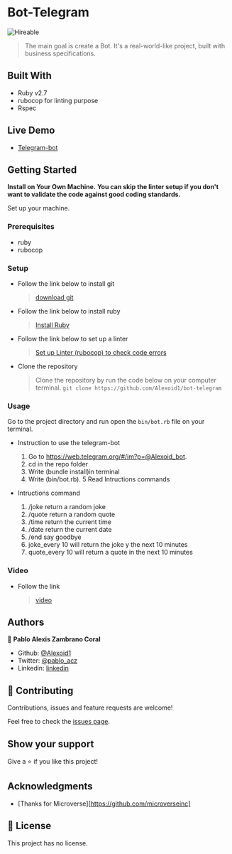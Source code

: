 # Bot-Telegram

![Hireable](https://cdn.rawgit.com/hiendv/hireable/master/styles/default/yes.svg)

> The main goal is create a Bot. It's a real-world-like project, built with business specifications.

## Built With

- Ruby v2.7
- rubocop for linting purpose
- Rspec

## Live Demo

- [Telegram-bot](https://web.telegram.org/#/im?p=@Alexoid_bot)

## Getting Started

**Install on Your Own Machine.**
**You can skip the linter setup if you don't want to validate the code against good coding standards.**

Set up your machine.

### Prerequisites

- ruby
- rubocop

### Setup

- Follow the link below to install git
  > [download git](https://git-scm.com/downloads)
- Follow the link below to install ruby
  > [Install Ruby](https://www.theodinproject.com/courses/ruby-programming/lessons/installing-ruby-ruby-programming)
- Follow the link below to set up a linter
  > [Set up Linter (rubocop) to check code errors](https://github.com/rubocop-hq/rubocop)
- Clone the repository
  > Clone the repository by run the code below on your computer terminal.
  `git clone https://github.com/Alexoid1/bot-telegram`

### Usage

Go to the project directory and run open the `bin/bot.rb` file on your terminal.

- Instruction to use the telegram-bot
  1. Go to https://web.telegram.org/#/im?p=@Alexoid_bot.
  2. cd in the repo folder
  3. Write (bundle install)in terminal
  4. Write (bin/bot.rb).
  5 Read Intructions commands
  
  
- Intructions command 
   1. /joke return a random joke
   2. /quote return a random quote
   3. /time return the current time
   4. /date return the current date
   5. /end say goodbye
   6. joke_every 10 will return the joke y the next 10 minutes
   7. quote_every 10 will return a quote in the next 10 minutes
   
### Video

- Follow the link 
  > [video](https://youtu.be/Smp9WRwCCiM)

## Authors


👤 **Pablo Alexis Zambrano Coral**

- Github: [@Alexoid1](https://github.com/Alexoid1)
- Twitter: [@pablo_acz](https://twitter.com/pablo_acz)
- Linkedin: [linkedin](https://www.linkedin.com/in/pablo-alexis-zambrano-coral-7a614a189/)

## 🤝 Contributing

Contributions, issues and feature requests are welcome!

Feel free to check the [issues page](issues/).

## Show your support

Give a ⭐️ if you like this project!

## Acknowledgments

- [Thanks for Microverse][https://github.com/microverseinc]

## 📝 License

This project has no license.


